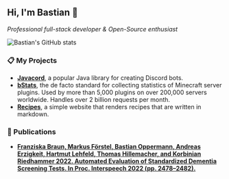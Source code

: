 ## Hi, I'm Bastian 👋

*Professional full-stack developer & Open-Source enthusiast*

![Bastian's GitHub stats](https://github-readme-stats.vercel.app/api?username=Bastian&show_icons=true&include_all_commits=true&hide_title=true&count_private=true)

### 📋 My Projects

* [**Javacord**](https://github.com/Javacord/Javacord), a popular Java library for creating Discord bots.
* [**bStats**](https://bstats.org/), the de facto standard for collecting statistics of Minecraft server plugins. Used by more than 5,000 plugins on over 200,000 servers worldwide. Handles over 2 billion requests per month.
* [**Recipes**](https://github.com/Bastian/recipes), a simple website that renders recipes that are written in markdown.

### 📖 Publications

* [**Franziska Braun, Markus Förstel, Bastian Oppermann, Andreas Erzigkeit, Hartmut Lehfeld, Thomas Hillemacher, and Korbinian Riedhammer 2022. Automated Evaluation of Standardized Dementia Screening Tests. In Proc. Interspeech 2022 (pp. 2478–2482).**](https://www.isca-speech.org/archive/interspeech_2022/braun22_interspeech.html)
